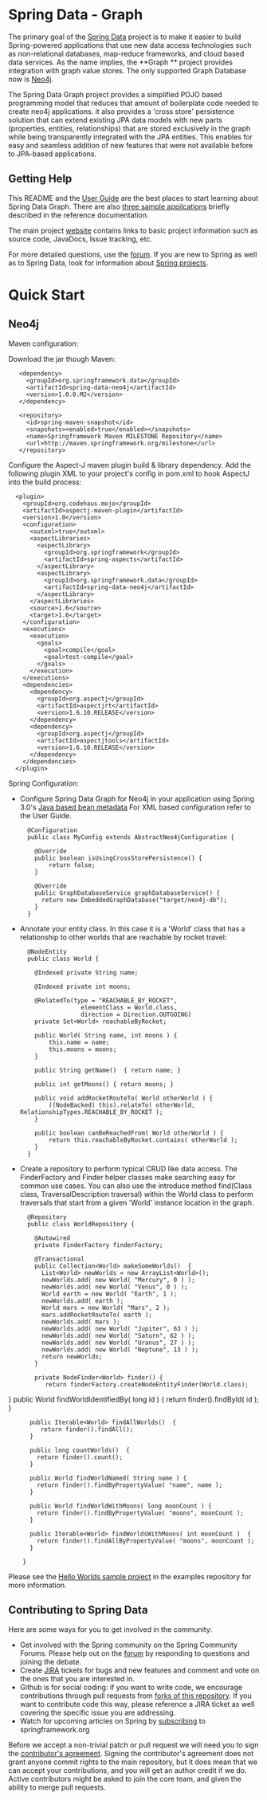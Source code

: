 Spring Data - Graph
=======================

The primary goal of the [Spring Data](http://www.springsource.org/spring-data) project is to make it easier to build Spring-powered applications that use new data access technologies such as non-relational databases, map-reduce frameworks, and cloud based data services.
As the name implies, the **Graph ** project provides integration with graph value stores.  The only supported Graph Database now is [Neo4j](http://neo4j.org/).  

The Spring Data Graph project provides a simplified POJO based programming model that reduces that amount of boilerplate code needed to create neo4j applications.  it also provides a 'cross store' persistence solution that can extend existing JPA data models with new parts (properties, entities, relationships) that are stored exclusively in the graph while being transparently integrated with the JPA entities.  This enables for easy and seamless addition of new features that were not available before to JPA-based applications.

Getting Help
------------

This README and the [User Guide](http://static.springsource.org/spring-data/datastore-graph/snapshot-site/reference/html/) are the best places to start learning about Spring Data Graph.  There are also [three sample appilcations](https://github.com/SpringSource/spring-data-graph-examples) briefly described in the reference documentation.

The main project [website](http://www.springsource.org/spring-data) contains links to basic project information such as source code, JavaDocs, Issue tracking, etc.

For more detailed questions, use the [forum](http://forum.springsource.org/forumdisplay.php?f=80). If you are new to Spring as well as to Spring Data, look for information about [Spring projects](http://www.springsource.org/projects). 


# Quick Start

## Neo4j

Maven configuration:

Download the jar though Maven:


       <dependency>
         <groupId>org.springframework.data</groupId>
         <artifactId>spring-data-neo4j</artifactId>
         <version>1.0.0.M2</version>
       </dependency> 
       
       <repository>
         <id>spring-maven-snapshot</id>
         <snapshots><enabled>true</enabled></snapshots>
         <name>Springframework Maven MILESTONE Repository</name>
         <url>http://maven.springframework.org/milestone</url>
       </repository> 

Configure the Aspect-J maven plugin build & library dependency.  Add the following plugin XML to your project's <plugins> config in pom.xml to hook AspectJ into the build process:

      <plugin>
        <groupId>org.codehaus.mojo</groupId>
        <artifactId>aspectj-maven-plugin</artifactId>
        <version>1.0</version>
        <configuration>
          <outxml>true</outxml>
          <aspectLibraries>
            <aspectLibrary>
              <groupId>org.springframework</groupId>
              <artifactId>spring-aspects</artifactId>
            </aspectLibrary>
            <aspectLibrary>
              <groupId>org.springframework.data</groupId>
              <artifactId>spring-data-neo4j</artifactId>
            </aspectLibrary>
          </aspectLibraries>
          <source>1.6</source>
          <target>1.6</target>
        </configuration>
        <executions>
          <execution>
            <goals>
              <goal>compile</goal>
              <goal>test-compile</goal>
            </goals>
          </execution>
        </executions>
        <dependencies>
          <dependency>
            <groupId>org.aspectj</groupId>
            <artifactId>aspectjrt</artifactId>
            <version>1.6.10.RELEASE</version>
          </dependency>
          <dependency>
            <groupId>org.aspectj</groupId>
            <artifactId>aspectjtools</artifactId>
            <version>1.6.10.RELEASE</version>
          </dependency>
        </dependencies>
      </plugin>


Spring Configuration:

* Configure Spring Data Graph for Neo4j in your application using Spring 3.0's [Java based bean metadata](http://static.springsource.org/spring/docs/3.0.x/spring-framework-reference/html/new-in-3.html#new-java-configuration)  For XML based configuration refer to the User Guide.

        @Configuration
        public class MyConfig extends AbstractNeo4jConfiguration {

          @Override
          public boolean isUsingCrossStorePersistence() {
              return false;
          }

          @Override
          public GraphDatabaseService graphDatabaseService() {
            return new EmbeddedGraphDatabase("target/neo4j-db");
          }
        }

* Annotate your entity class.  In this case it is a 'World' class that has a relationship to other worlds that are reachable by rocket travel:

        @NodeEntity
        public class World {

          @Indexed private String name;

          @Indexed private int moons;
        
          @RelatedTo(type = "REACHABLE_BY_ROCKET", 
                       elementClass = World.class, 
                       direction = Direction.OUTGOING)
          private Set<World> reachableByRocket;

          public World( String name, int moons ) {
              this.name = name;
              this.moons = moons;
          }

          public String getName()  { return name; }

          public int getMoons() { return moons; }

          public void addRocketRouteTo( World otherWorld ) {
              ((NodeBacked) this).relateTo( otherWorld, RelationshipTypes.REACHABLE_BY_ROCKET );
          }
        
          public boolean canBeReachedFrom( World otherWorld ) {
              return this.reachableByRocket.contains( otherWorld );
          }
        }

* Create a repository to perform typical CRUD like data access.  The FinderFactory and Finder helper classes make searching easy for common use cases.  You can also use the introduce method find(Class class, TraversalDescription traversal) within the World class to perform traversals that start from a given 'World' instance location in the graph.

        @Repository
        public class WorldRepository {

          @Autowired
          private FinderFactory finderFactory;
        
          @Transactional
          public Collection<World> makeSomeWorlds()  {
            List<World> newWorlds = new ArrayList<World>();
            newWorlds.add( new World( "Mercury", 0 ) );
            newWorlds.add( new World( "Venus", 0 ) );
            World earth = new World( "Earth", 1 );
            newWorlds.add( earth );
            World mars = new World( "Mars", 2 );
            mars.addRocketRouteTo( earth );
            newWorlds.add( mars );
            newWorlds.add( new World( "Jupiter", 63 ) );
            newWorlds.add( new World( "Saturn", 62 ) );
            newWorlds.add( new World( "Uranus", 27 ) );
            newWorlds.add( new World( "Neptune", 13 ) );
            return newWorlds;
          }

          private NodeFinder<World> finder() {
             return finderFactory.createNodeEntityFinder(World.class);

}
          public World findWorldIdentifiedBy( long id )  {
             return finder().findById( id );
          }
            
          public Iterable<World> findAllWorlds()  {
             return finder().findAll();
          }
            
          public long countWorlds()  {
            return finder().count();
          }
            
          public World findWorldNamed( String name ) {
            return finder().findByPropertyValue( "name", name );
          }
            
          public World findWorldWithMoons( long moonCount ) {
            return finder().findByPropertyValue( "moons", moonCount );
          }
          
          public Iterable<World> findWorldsWithMoons( int moonCount )  {
            return finder().findAllByPropertyValue( "moons", moonCount );
          }
                       
        }

Please see the [Hello Worlds sample project](https://github.com/SpringSource/spring-data-graph-examples/tree/master/hello-worlds) in the examples repository for more information.


Contributing to Spring Data
---------------------------

Here are some ways for you to get involved in the community:

* Get involved with the Spring community on the Spring Community Forums.  Please help out on the [forum](http://forum.springsource.org/forumdisplay.php?f=80) by responding to questions and joining the debate.
* Create [JIRA](https://jira.springframework.org/browse/DATAGRAPH) tickets for bugs and new features and comment and vote on the ones that you are interested in.  
* Github is for social coding: if you want to write code, we encourage contributions through pull requests from [forks of this repository](http://help.github.com/forking/). If you want to contribute code this way, please reference a JIRA ticket as well covering the specific issue you are addressing.
* Watch for upcoming articles on Spring by [subscribing](http://www.springsource.org/node/feed) to springframework.org

Before we accept a non-trivial patch or pull request we will need you to sign the [contributor's agreement](https://support.springsource.com/spring_committer_signup).  Signing the contributor's agreement does not grant anyone commit rights to the main repository, but it does mean that we can accept your contributions, and you will get an author credit if we do.  Active contributors might be asked to join the core team, and given the ability to merge pull requests.




